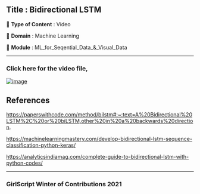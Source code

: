 ## Title : Bidirectional LSTM
🔴 **Type of Content** : Video

🔴 **Domain** : Machine Learning

🔴 **Module** : ML_for_Seqential_Data_&_Visual_Data

*********************************************************************

### Click here for the video file,

[![image](https://user-images.githubusercontent.com/63282184/140915987-a79afb9f-65ed-4e33-8603-b6bc173f351c.png)](https://drive.google.com/file/d/1mMGFXHZSiim3HPcGlq8yqCPc48BD121k/view?usp=sharing)


## References

https://paperswithcode.com/method/bilstm#:~:text=A%20Bidirectional%20LSTM%2C%20or%20biLSTM,other%20in%20a%20backwards%20direction.

https://machinelearningmastery.com/develop-bidirectional-lstm-sequence-classification-python-keras/

https://analyticsindiamag.com/complete-guide-to-bidirectional-lstm-with-python-codes/

*********************************************************************

### GirlScript Winter of Contributions 2021
